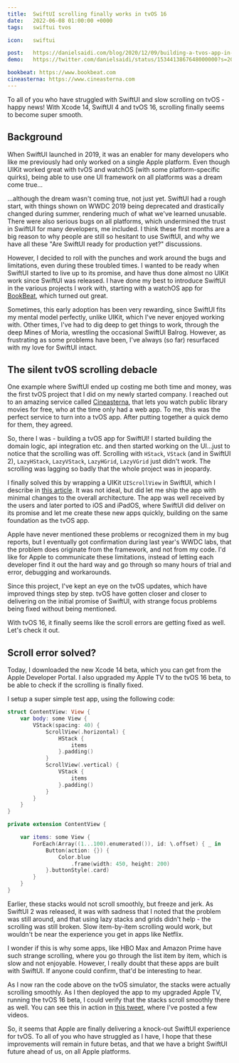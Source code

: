 ```yaml
---
title:  SwiftUI scrolling finally works in tvOS 16
date:   2022-06-08 01:00:00 +0000
tags:   swiftui tvos

icon:   swiftui

post:   https://danielsaidi.com/blog/2020/12/09/building-a-tvos-app-in-swiftui
demo:   https://twitter.com/danielsaidi/status/1534413867648000000?s=20&t=0v0mkS3sNxXNptr_rBafmA

bookbeat: https://www.bookbeat.com
cineasterna: https://www.cineasterna.com
---
```


To all of you who have struggled with SwiftUI and slow scrolling on tvOS - happy news! With Xcode 14, SwiftUI 4 and tvOS 16, scrolling finally seems to become super smooth.


## Background

When SwiftUI launched in 2019, it was an enabler for many developers who like me previously had only worked on a single Apple platform. Even though UIKit worked great with tvOS and watchOS (with some platform-specific quirks), being able to use one UI framework on all platforms was a dream come true...

...although the dream wasn't coming true, not just yet. SwiftUI had a rough start, with things shown on WWDC 2019 being deprecated and drastically changed during summer, rendering much of what we've learned unusable. There were also serious bugs on all platforms, which undermined the trust in SwiftUI for many developers, me included. I think these first months are a big reason to why people are still so hesitant to use SwiftUI, and why we have all these "Are SwiftUI ready for production yet?" discussions.

However, I decided to roll with the punches and work around the bugs and limitations, even during these troubled times. I wanted to be ready when SwiftUI started to live up to its promise, and have thus done almost no UIKit work since SwiftUI was released. I have done my best to introduce SwiftUI in the various projects I work with, starting with a watchOS app for [BookBeat]({{page.bookbeat}}), which turned out great.

Sometimes, this early adoption has been very rewarding, since SwiftUI fits my mental model perfectly, unlike UIKit, which I've never enjoyed working with. Other times, I've had to dig deep to get things to work, through the deep Mines of Moria, wrestling the occasional SwiftUI Balrog. However, as frustrating as some problems have been, I've always (so far) resurfaced with my love for SwiftUI intact.


## The silent tvOS scrolling debacle

One example where SwiftUI ended up costing me both time and money, was the first tvOS project that I did on my newly started company. I reached out to an amazing service called [Cineasterna]({{page.cineasterna}}), that lets you watch public library movies for free, who at the time only had a web app. To me, this was the perfect service to turn into a tvOS app. After putting together a quick demo for them, they agreed.

So, there I was - building a tvOS app for SwiftUI! I started building the domain logic, api integration etc. and then started working on the UI...just to notice that the scrolling was off. Scrolling with `HStack`, `VStack` (and in SwiftUI 2), `LazyHStack`, `LazyVStack`, `LazyHGrid`, `LazyVGrid` just didn't work. The scrolling was lagging so badly that the whole project was in jeopardy.

I finally solved this by wrapping a UIKit `UIScrollView` in SwiftUI, which I describe in [this article]({{page.article}}). It was not ideal, but did let me ship the app with minimal changes to the overall architecture. The app was well received by the users and later ported to iOS and iPadOS, where SwiftUI did deliver on its promise and let me create these new apps quickly, building on the same foundation as the tvOS app.

Apple have never mentioned these problems or recognized them in my bug reports, but I eventually got confirmation during last year's WWDC labs, that the problem does originate from the framework, and not from my code. I'd like for Apple to communicate these limitations, instead of letting each developer find it out the hard way and go through so many hours of trial and error, debugging and workarounds.

Since this project, I've kept an eye on the tvOS updates, which have improved things step by step. tvOS have gotten closer and closer to delivering on the initial promise of SwiftUI, with strange focus problems being fixed without being mentioned. 

With tvOS 16, it finally seems like the scroll errors are getting fixed as well. Let's  check it out.


## Scroll error solved?

Today, I downloaded the new Xcode 14 beta, which you can get from the Apple Developer Portal. I also upgraded my Apple TV to the tvOS 16 beta, to be able to check if the scrolling is finally fixed.

I setup a super simple test app, using the following code:

```swift
struct ContentView: View {
    var body: some View {
        VStack(spacing: 40) {
            ScrollView(.horizontal) {
                HStack {
                    items
                }.padding()
            }
            ScrollView(.vertical) {
                VStack {
                    items
                }.padding()
            }
        }
    }
}

private extension ContentView {

    var items: some View {
        ForEach(Array((1...100).enumerated()), id: \.offset) { _ in
            Button(action: {}) {
                Color.blue
                    .frame(width: 450, height: 200)
            }.buttonStyle(.card)
        }
    }
}
```

Earlier, these stacks would not scroll smoothly, but freeze and jerk. As SwiftUI 2 was released, it was with sadness that I noted that the problem was still around, and that using lazy stacks and grids didn't help - the scrolling was still broken. Slow item-by-item scrolling would work, but wouldn't be near the experience you get in apps like Netflix.

I wonder if this is why some apps, like HBO Max and Amazon Prime have such strange scrolling, where you go through the list item by item, which is slow and not enjoyable. However, I really doubt that these apps are built with SwiftUI. If anyone could confirm, that'd be interesting to hear.

As I now ran the code above on the tvOS simulator, the stacks were actually scrolling smoothly. As I then deployed the app to my upgraded Apple TV, running the tvOS 16 beta, I could verify that the stacks scroll smoothly there as well. You can see this in action in [this tweet]({{page.demo}}), where I've posted a few videos.

So, it seems that Apple are finally delivering a knock-out SwiftUI experience for tvOS. To all of you who have struggled as I have, I hope that these improvements will remain in future betas, and that we have a bright SwiftUI future ahead of us, on all Apple platforms.